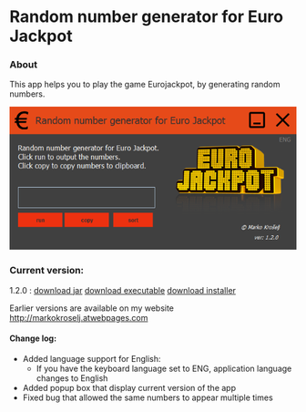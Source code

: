 # Random number generator for Euro Jackpot

### About

This app helps you to play the game Eurojackpot, by generating random numbers.

![eNumbers](1.2.0.png)
### Current version:
1.2.0 :
[download jar](https://drive.google.com/file/d/1dksapuNytz81LvCdVeoWWcGJuJQviUho/view?usp=sharing) 
[download executable](https://drive.google.com/file/d/1xktiZgPpkRJBJGsW5k67hAlE3cfQ1c31/view?usp=sharing) 
[download installer](https://drive.google.com/file/d/1Mywd66TD5X3thrcrAATKCt4AFQgOfOyb/)

Earlier versions are available on my website http://markokroselj.atwebpages.com

#### Change log:
* Added language support for English:
    * If you have the keyboard language set to ENG, application language changes to English
* Added popup box that display current version of the app
* Fixed bug that allowed the same numbers to appear multiple times

